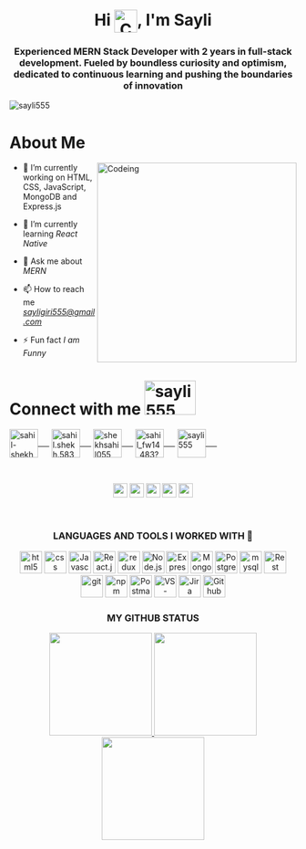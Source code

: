 <h1 align="center" width="50px" height="50px">Hi <img align="center" alt="Codeing" width="40px" height="40px" src="https://raw.githubusercontent.com/MartinHeinz/MartinHeinz/master/wave.gif">, I'm Sayli</h1>
 
<h3 align="center">Experienced MERN Stack Developer with 2 years in full-stack development. Fueled by boundless curiosity and optimism, dedicated to continuous learning and pushing the boundaries of innovation</h3>


 <p align="left"> <img src="https://komarev.com/ghpvc/?username=sayli555&label=Profile%20views&color=0e75b6&style=flat" alt="sayli555" /> </p> 


<h1>About Me</h1>
<img align="right" margin-top="50px" alt="Codeing" width="350" src="https://i.pinimg.com/originals/9d/cb/36/9dcb36579d4518b31451906466dc735d.gif"
     nbsp="100px">


- 🔭 I’m currently working on HTML, CSS, JavaScript, MongoDB and Express.js

- 🌱 I’m currently learning *React Native*

- 💬 Ask me about *MERN*

- 📫 How to reach me *sayligiri555@gmail.com*

- ⚡ Fun fact *I am Funny*




<h1 align="left" >Connect with me <img src="https://raw.githubusercontent.com/ShahriarShafin/ShahriarShafin/main/Assets/handshake.gif" width="90px"
                                       height="60px" alt="sayli555" />
</h1>
<p align="left">
  
  <a href="https://www.linkedin.com/in/sayli-giri/" target="blank"><img align="center"
      src="https://raw.githubusercontent.com/rahuldkjain/github-profile-readme-generator/master/src/images/icons/Social/linked-in-alt.svg"
      alt="sahil-shekh-8a0470230" width="50" height="50"/>&nbsp;&nbsp;&nbsp;&nbsp;&nbsp;</a>
  <a href="https://fb.com/sayli555" target="blank"><img align="center"
      src="https://raw.githubusercontent.com/rahuldkjain/github-profile-readme-generator/master/src/images/icons/Social/facebook.svg"
      alt="sahil.shekh.583"  width="50" height="50"/>&nbsp;&nbsp;&nbsp;&nbsp;&nbsp;</a>
<a href="https://www.instagram.com/sayli.developer/" target="blank"><img align="center"
      src="https://raw.githubusercontent.com/rahuldkjain/github-profile-readme-generator/master/src/images/icons/Social/instagram.svg"
      alt="shekhsahil055"  width="50" height="50"/>&nbsp;&nbsp;&nbsp;&nbsp;&nbsp;</a>
  <a href="https://www.hackerrank.com/sayligiri555" target="blank"><img align="center"
      src="https://raw.githubusercontent.com/rahuldkjain/github-profile-readme-generator/master/src/images/icons/Social/hackerrank.svg"
      alt="sahil_fw14_483?hr_r=1"  width="50" height="50"/>&nbsp;&nbsp;&nbsp;&nbsp;&nbsp;</a>
    <a href="https://www.leetcode.com/sayli555" target="blank"><img align="center" src="https://raw.githubusercontent.com/rahuldkjain/github-profile-readme-generator/master/src/images/icons/Social/leet-code.svg" alt="sayli555"  width="50" height="50"/>&nbsp;&nbsp;&nbsp;&nbsp;&nbsp;</a>
</p>
<br>


<!-- social links -->
<p align="center">
  <a href="mailto:sayligiri555@gmail.com" target="_blank"><img height="25" src = "https://img.shields.io/badge/gmail-c14438?&style=for-the-badge&logo=gmail&logoColor=white"></a>
  <a href="https://linkedin.com/in/sayli-giri" target="_blank"><img height="25" src = "https://img.shields.io/badge/-LinkedIn-0e76a8?style=for-the-badge&logo=Linkedin&logoColor=white"></a>
  <a href="https://sayli-portfolio.vercel.app target="_blank"><img height="25" src = "https://img.shields.io/badge/Website-3b5998?style=for-the-badge&logo=google-chrome&logoColor=white"></a>
  <a href="https://twitter.com/Sayli_Giri" target="_blank"><img height="25" src = "https://img.shields.io/badge/X-000000?style=for-the-badge&logo=x&logoColor=white"></a>
 <a href="https://www.instagram.com/saylii555/" target="_blank"><img height="25" src = "https://img.shields.io/badge/Instagram-E4405F?style=for-the-badge&logo=instagram&logoColor=white"></a>
 
</p>




  <br>
<!-- technoly links -->
<h3 align="center">LANGUAGES AND TOOLS I WORKED WITH 🔧</h3>
<p align="center">
<a><img src="https://user-images.githubusercontent.com/25181517/192158954-f88b5814-d510-4564-b285-dff7d6400dad.png" width="39" height="39" alt="html5"/></a>
<a><img src="https://user-images.githubusercontent.com/25181517/183898674-75a4a1b1-f960-4ea9-abcb-637170a00a75.png" width="39" height="39" alt="css"/></a>
<a><img src="https://user-images.githubusercontent.com/25181517/117447155-6a868a00-af3d-11eb-9cfe-245df15c9f3f.png" width="39" height="39" alt="Javascript"/></a>
<a><img src="https://user-images.githubusercontent.com/25181517/183897015-94a058a6-b86e-4e42-a37f-bf92061753e5.png" width="39" height="39" alt="React.js"/></a>
<a><img src="https://user-images.githubusercontent.com/25181517/187896150-cc1dcb12-d490-445c-8e4d-1275cd2388d6.png" width="39" height="39" alt="redux"/></a>
<a><img src="https://user-images.githubusercontent.com/25181517/183568594-85e280a7-0d7e-4d1a-9028-c8c2209e073c.png" width="39" height="39" alt="Node.js"/></a>
<a><img src="https://user-images.githubusercontent.com/25181517/183859966-a3462d8d-1bc7-4880-b353-e2cbed900ed6.png" width="39" height="39" alt="Express.js"/></a>
<a><img src="https://user-images.githubusercontent.com/25181517/182884177-d48a8579-2cd0-447a-b9a6-ffc7cb02560e.png" width="39" height="39" alt="MongoDB"/></a>
<a><img src="https://user-images.githubusercontent.com/25181517/117208740-bfb78400-adf5-11eb-97bb-09072b6bedfc.png" width="39" height="39" alt="PostgreSQL"/></a>
<a><img src="https://user-images.githubusercontent.com/25181517/183896128-ec99105a-ec1a-4d85-b08b-1aa1620b2046.png" width="39" height="39" alt="mysql"/></a>
<a><img src="https://user-images.githubusercontent.com/25181517/192107858-fe19f043-c502-4009-8c47-476fc89718ad.png" width="39" height="39" alt="Rest API"/></a>
<a><img src="https://user-images.githubusercontent.com/25181517/192108372-f71d70ac-7ae6-4c0d-8395-51d8870c2ef0.png" width="39" height="39" alt="git"/></a>
<a><img src="https://user-images.githubusercontent.com/25181517/121401671-49102800-c959-11eb-9f6f-74d49a5e1774.png" width="39" height="39" alt="npm"/></a>
<a><img src="https://user-images.githubusercontent.com/25181517/192109061-e138ca71-337c-4019-8d42-4792fdaa7128.png" width="39" height="39" alt="Postman"/></a>
<a><img src="https://user-images.githubusercontent.com/25181517/192108891-d86b6220-e232-423a-bf5f-90903e6887c3.png" width="39" height="39" alt="VS-code"/></a>
<a><img src="https://user-images.githubusercontent.com/25181517/183912952-83784e94-629d-4c34-a961-ae2ae795b662.png" width="39" height="39" alt="Jira"/></a>
<a><img src="https://tse2.mm.bing.net/th?id=OIP.1KRa9cMmBQoMqyPBPz24hgHaHa&pid=Api&P=0&h=180" width="39" height="39" alt="Github"/></a>
</p>
<!--Github status -->

<h3 align="center">MY GITHUB STATUS</h3>

<p align="center">
 <a href="https://github.com/salove16">
  <img height="180em" src="https://github-readme-streak-stats.herokuapp.com?user=sayli555&theme=github-dark-blue&date_format=j%20M%5B%20Y%5D"/>
  <img height="180em" src="https://github-readme-stats-eight-theta.vercel.app/api/top-langs/?username=sayli555&layout=compact&langs_count=8&theme=algolia"/>
 </a>
  <img height="180em" src="https://github-readme-stats-eight-theta.vercel.app/api?username=sayli555&show_icons=true&theme=algolia&include_all_commits=true&count_private=true"/>
</p>

